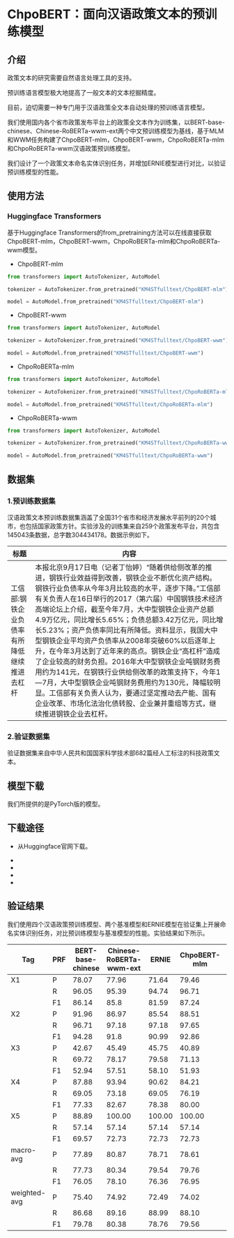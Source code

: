 # ChpoBERT：面向汉语政策文本的预训练模型



## 介绍

政策文本的研究需要自然语言处理工具的支持。

预训练语言模型极大地提高了一般文本的文本挖掘精度。

目前，迫切需要一种专门用于汉语政策全文本自动处理的预训练语言模型。

我们使用国内各个省市政策发布平台上的政策全文本作为训练集，以BERT-base-chinese、Chinese-RoBERTa-wwm-ext两个中文预训练模型为基线，基于MLM和WWM任务构建了ChpoBERT-mlm，ChpoBERT-wwm，ChpoRoBERTa-mlm和ChpoRoBERTa-wwm汉语政策预训练模型。

我们设计了一个政策文本命名实体识别任务，并增加ERNIE模型进行对比，以验证预训练模型的性能。



## 使用方法

### Huggingface Transformers

基于Huggingface Transformers的from_pretraining方法可以在线直接获取ChpoBERT-mlm，ChpoBERT-wwm，ChpoRoBERTa-mlm和ChpoRoBERTa-wwm模型。

- ChpoBERT-mlm

```python
from transformers import AutoTokenizer, AutoModel

tokenizer = AutoTokenizer.from_pretrained("KM4STfulltext/ChpoBERT-mlm")

model = AutoModel.from_pretrained("KM4STfulltext/ChpoBERT-mlm")
```

- ChpoBERT-wwm

```python
from transformers import AutoTokenizer, AutoModel

tokenizer = AutoTokenizer.from_pretrained("KM4STfulltext/ChpoBERT-wwm")

model = AutoModel.from_pretrained("KM4STfulltext/ChpoBERT-wwm")
```

- ChpoRoBERTa-mlm

```python
from transformers import AutoTokenizer, AutoModel

tokenizer = AutoTokenizer.from_pretrained("KM4STfulltext/ChpoRoBERTa-mlm")

model = AutoModel.from_pretrained("KM4STfulltext/ChpoRoBERTa-mlm")
```

- ChpoRoBERTa-wwm

```python
from transformers import AutoTokenizer, AutoModel

tokenizer = AutoTokenizer.from_pretrained("KM4STfulltext/ChpoRoBERTa-wwm")

model = AutoModel.from_pretrained("KM4STfulltext/ChpoRoBERTa-wwm")
```

### 

## 数据集



### 1.预训练数据集

汉语政策文本预训练数据集涵盖了全国31个省市和经济发展水平前列的20个城市，也包括国家政策方针。实验涉及的训练集来自259个政策发布平台，共包含145043条数据，总字数304434178。数据示例如下。

| 标题                                         | 内容                                                         |
| -------------------------------------------- | ------------------------------------------------------------ |
| 工信部:钢铁企业负债率有所降低 继续推进去杠杆 | 本报北京9月17日电（记者丁怡婷）“随着供给侧改革的推进，钢铁行业效益得到改善，钢铁企业不断优化资产结构。钢铁行业负债率从今年3月比较高的水平，逐步下降。”工信部有关负责人在16日举行的2017（第六届）中国钢铁技术经济高端论坛上介绍，截至今年7月，大中型钢铁企业资产总额4.9万亿元，同比增长5.65%；负债总额3.42万亿元，同比增长5.23%；资产负债率同比有所降低。资料显示，我国大中型钢铁企业平均资产负债率从2008年突破60%以后逐年上升，在今年3月达到了近年来的高点。钢铁企业“高杠杆”造成了企业较高的财务负担。2016年大中型钢铁企业吨钢财务费用约为141元，在钢铁行业供给侧改革的政策支持下，今年1—7月，大中型钢铁企业吨钢财务费用约为130元，降幅较明显。工信部有关负责人认为，要通过坚定推动去产能、国有企业改革、市场化法治化债转股、企业兼并重组等方式，继续推进钢铁企业去杠杆。 |



### 2.验证数据集

验证数据集来自中华人民共和国国家科学技术部682篇经人工标注的科技政策文本。



## 模型下载

我们所提供的是PyTorch版的模型。



## 下载途径

- 从Huggingface官网下载。

- [ChpoBERT-mlm]: https://huggingface.co/KM4STfulltext/ChpoBERT-mlm	"ChpoBERT-mlm"

- [ChpoBERT-wwm]: https://huggingface.co/KM4STfulltext/ChpoBERT-wwm	"ChpoBERT-wwm"

- [ChpoRoBERTa-mlm]: https://huggingface.co/KM4STfulltext/ChpoRoBERTa-ml	"ChpoRoBERTa-mlm"

- [ChpoRoBERTa-wwm]: https://huggingface.co/KM4STfulltext/ChpoRoBERTa-wwm	"ChpoRoBERTa-wwm"

  

## 验证结果

我们使用四个汉语政策预训练模型、两个基准模型和ERNIE模型在验证集上开展命名实体识别任务，对比预训练模型与基准模型的性能。实验结果如下所示。

| Tag          | PRF  | BERT-base-chinese | Chinese-RoBERTa-wwm-ext | ERNIE  | ChpoBERT-mlm | ChpoRoBERTa-mlm | ChpoBERT-wwm | ChpoRoBERTa-wwm | support |
| ------------ | ---- | ----------------- | ----------------------- | ------ | ------------ | --------------- | ------------ | --------------- | :-----: |
| X1           | P    | 78.07             | 77.96                   | 71.64  | 79.46        | 76.44           | 77.96        | 76.44           |   152   |
|              | R    | 96.05             | 95.39                   | 94.74  | 96.71        | 96.05           | 95.39        | 96.05           |         |
|              | F1   | 86.14             | 85.8                    | 81.59  | 87.24        | 85.13           | 85.80        | 85.13           |         |
| X2           | P    | 91.96             | 86.97                   | 85.54  | 88.51        | 89.91           | 88.51        | 89.87           |   213   |
|              | R    | 96.71             | 97.18                   | 97.18  | 97.65        | 96.24           | 97.65        | 95.77           |         |
|              | F1   | 94.28             | 91.8                    | 90.99  | 92.86        | 92.97           | 92.86        | 92.73           |         |
| X3           | P    | 42.67             | 45.49                   | 45.75  | 40.89        | 45.98           | 46.53        | 44.39           |   142   |
|              | R    | 69.72             | 78.17                   | 79.58  | 71.13        | 72.54           | 80.28        | 66.90           |         |
|              | F1   | 52.94             | 57.51                   | 58.10  | 51.93        | 56.28           | 58.91        | 53.37           |         |
| X4           | P    | 87.88             | 93.94                   | 90.62  | 84.21        | 94.12           | 86.84        | 91.43           |   42    |
|              | R    | 69.05             | 73.18                   | 69.05  | 76.19        | 76.19           | 78.57        | 76.19           |         |
|              | F1   | 77.33             | 82.67                   | 78.38  | 80.00        | 84.21           | 82.50        | 83.12           |         |
| X5           | P    | 88.89             | 100.00                  | 100.00 | 100.00       | 100.00          | 100.00       | 100.00          |   14    |
|              | R    | 57.14             | 57.14                   | 57.14  | 57.14        | 57.14           | 57.14        | 57.14           |         |
|              | F1   | 69.57             | 72.73                   | 72.73  | 72.73        | 72.73           | 72.73        | 72.73           |         |
| macro-avg    | P    | 77.89             | 80.87                   | 78.71  | 78.61        | 81.29           | 79.97        | 80.43           |   563   |
|              | R    | 77.73             | 80.34                   | 79.54  | 79.76        | 79.63           | 81.81        | 78.41           |         |
|              | F1   | 76.05             | 78.10                   | 76.36  | 76.95        | 78.26           | 78.56        | 77.42           |         |
| weighted-avg | P    | 75.40             | 74.92                   | 72.49  | 74.02        | 75.76           | 75.23        | 75.14           |   563   |
|              | R    | 86.68             | 89.16                   | 88.99  | 88.10        | 87.74           | 90.23        | 86.14           |         |
|              | F1   | 79.78             | 80.38                   | 78.76  | 79.56        | 80.44           | 81.12        | 79.54           |         |

